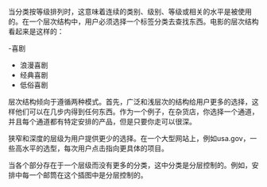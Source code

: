当分类按等级排列时，这意味着连续的类别、级别、等级或相关的水平是被使用的。在一个层次结构中，用户必须选择一个标签分类去查找东西。电影的层次结构看起来是这样的：

-喜剧

- 浪漫喜剧
- 经典喜剧
- 低俗喜剧

层次结构倾向于遵循两种模式。首先，广泛和浅层次的结构给用户更多的选择，这样他们可以在几步内得到任何东西。作为一个例子，在杂货店，你选择一个通道，并且每个通道都有特定安排的产品，但是只要你走可以很深。

狭窄和深度的层级为用户提供更少的选择。在一个大型网站上，例如usa.gov，一些高水平的选型，每次用户点击指向更具体的项目。

当各个部分存在于一个层级而没有更多的分类，这中分类是分层控制的。例如，安排中每一个邮筒在这个插图中是分层控制的。